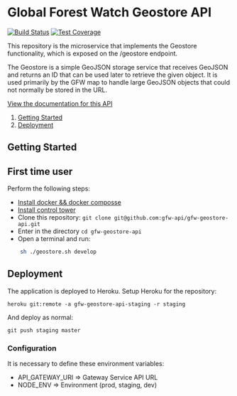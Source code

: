 # Global Forest Watch Geostore API

[![Build Status](https://travis-ci.org/gfw-api/gfw-geostore-api.svg?branch=develop)](https://travis-ci.org/gfw-api/gfw-geostore-api)
[![Test Coverage](https://api.codeclimate.com/v1/badges/896da4f09a0ebb049753/test_coverage)](https://codeclimate.com/github/gfw-api/gfw-geostore-api/test_coverage)

This repository is the microservice that implements the Geostore
functionality, which is exposed on the /geostore endpoint.

The Geostore is a simple GeoJSON storage service that receives GeoJSON
and returns an ID that can be used later to retrieve the given object.
It is used primarily by the GFW map to handle large GeoJSON objects that
could not normally be stored in the URL.

[View the documentation for this
API](http://gfw-api.github.io/swagger-ui/?url=https://raw.githubusercontent.com/gfw-api/gfw-geostore-api/master/app/microservice/swagger.yml#/GeoStore)

1. [Getting Started](#getting-started)
2. [Deployment](#deployment)

## Getting Started

## First time user
Perform the following steps:
* [Install docker && docker composse](https://docs.docker.com/engine/installation/)
* [Install control tower](https://github.com/control-tower/control-tower)
* Clone this repository: ```git clone git@github.com:gfw-api/gfw-geostore-api.git```
* Enter in the directory ```cd gfw-geostore-api```
* Open a terminal and run:

```bash
    sh ./geostore.sh develop

```


## Deployment

The application is deployed to Heroku. Setup Heroku for the repository:

```
heroku git:remote -a gfw-geostore-api-staging -r staging
```

And deploy as normal:

```
git push staging master
```

### Configuration

It is necessary to define these environment variables:

* API_GATEWAY_URI => Gateway Service API URL
* NODE_ENV => Environment (prod, staging, dev)
